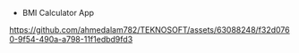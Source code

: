
- BMI Calculator App
  
https://github.com/ahmedalam782/TEKNOSOFT/assets/63088248/f32d0760-9f54-490a-a798-11f1edbd9fd3


